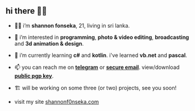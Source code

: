 ## hi there 👋🏼

- 👦🏻 i’m **shannon fonseka**, 21, living in sri lanka.
- 👀 i’m interested in **programming**, **photo & video editing**, **broadcasting** and **3d animation & design**.
- 🌱 i’m currently learning **c#** and **kotlin**. i've learned **vb.net** and **pascal**.
- 📫 you can reach me on **[telegram](https://t.me/shannonf0nseka)** or **[secure email](mailto:hello.shannonfonseka@proton.me)**. view/download **[public pgp key](https://raw.githubusercontent.com/shannonfonseka/shannonfonseka/main/pgp/keyblock1.txt)**.
- 🏗️ will be working on some three (or two) projects, see you soon!

- visit my site [shannonf0nseka.com](shannonf0nseka.com)
